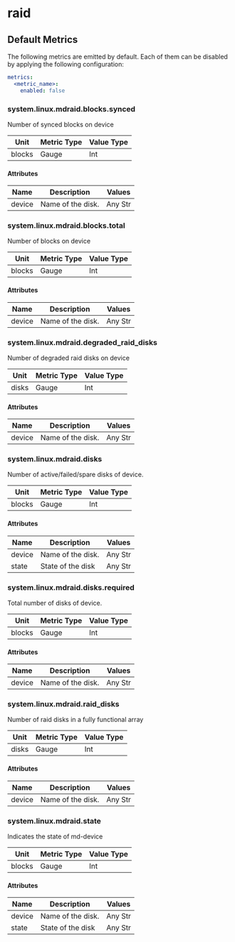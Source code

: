 [comment]: <> (Code generated by mdatagen. DO NOT EDIT.)

# raid

## Default Metrics

The following metrics are emitted by default. Each of them can be disabled by applying the following configuration:

```yaml
metrics:
  <metric_name>:
    enabled: false
```

### system.linux.mdraid.blocks.synced

Number of synced blocks on device

| Unit | Metric Type | Value Type |
| ---- | ----------- | ---------- |
| blocks | Gauge | Int |

#### Attributes

| Name | Description | Values |
| ---- | ----------- | ------ |
| device | Name of the disk. | Any Str |

### system.linux.mdraid.blocks.total

Number of blocks on device

| Unit | Metric Type | Value Type |
| ---- | ----------- | ---------- |
| blocks | Gauge | Int |

#### Attributes

| Name | Description | Values |
| ---- | ----------- | ------ |
| device | Name of the disk. | Any Str |

### system.linux.mdraid.degraded_raid_disks

Number of degraded raid disks on device

| Unit | Metric Type | Value Type |
| ---- | ----------- | ---------- |
| disks | Gauge | Int |

#### Attributes

| Name | Description | Values |
| ---- | ----------- | ------ |
| device | Name of the disk. | Any Str |

### system.linux.mdraid.disks

Number of active/failed/spare disks of device.

| Unit | Metric Type | Value Type |
| ---- | ----------- | ---------- |
| blocks | Gauge | Int |

#### Attributes

| Name | Description | Values |
| ---- | ----------- | ------ |
| device | Name of the disk. | Any Str |
| state | State of the disk | Any Str |

### system.linux.mdraid.disks.required

Total number of disks of device.

| Unit | Metric Type | Value Type |
| ---- | ----------- | ---------- |
| blocks | Gauge | Int |

#### Attributes

| Name | Description | Values |
| ---- | ----------- | ------ |
| device | Name of the disk. | Any Str |

### system.linux.mdraid.raid_disks

Number of raid disks in a fully functional array

| Unit | Metric Type | Value Type |
| ---- | ----------- | ---------- |
| disks | Gauge | Int |

#### Attributes

| Name | Description | Values |
| ---- | ----------- | ------ |
| device | Name of the disk. | Any Str |

### system.linux.mdraid.state

Indicates the state of md-device

| Unit | Metric Type | Value Type |
| ---- | ----------- | ---------- |
| blocks | Gauge | Int |

#### Attributes

| Name | Description | Values |
| ---- | ----------- | ------ |
| device | Name of the disk. | Any Str |
| state | State of the disk | Any Str |
